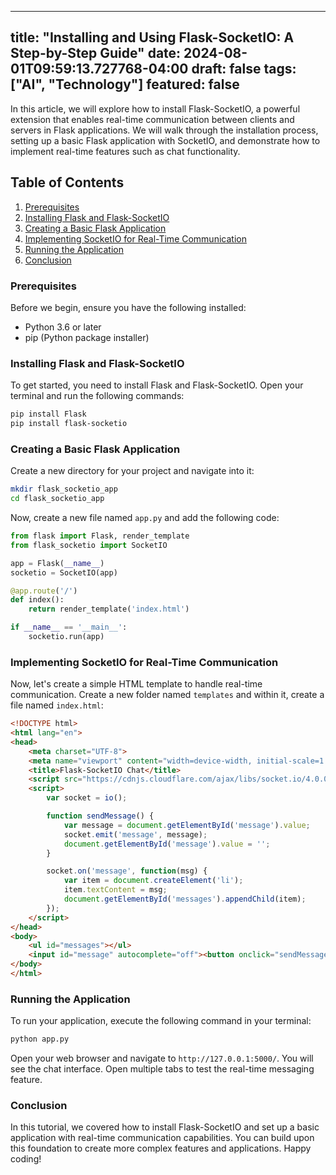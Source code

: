 
---
title: "Installing and Using Flask-SocketIO: A Step-by-Step Guide"
date: 2024-08-01T09:59:13.727768-04:00
draft: false
tags: ["AI", "Technology"]
featured: false
---
In this article, we will explore how to install Flask-SocketIO, a powerful extension that enables real-time communication between clients and servers in Flask applications. We will walk through the installation process, setting up a basic Flask application with SocketIO, and demonstrate how to implement real-time features such as chat functionality.

## Table of Contents
1. [Prerequisites](#prerequisites)
2. [Installing Flask and Flask-SocketIO](#installing-flask-and-flask-socketio)
3. [Creating a Basic Flask Application](#creating-a-basic-flask-application)
4. [Implementing SocketIO for Real-Time Communication](#implementing-socketio-for-real-time-communication)
5. [Running the Application](#running-the-application)
6. [Conclusion](#conclusion)

### Prerequisites
Before we begin, ensure you have the following installed:
- Python 3.6 or later
- pip (Python package installer)

### Installing Flask and Flask-SocketIO
To get started, you need to install Flask and Flask-SocketIO. Open your terminal and run the following commands:
```bash
pip install Flask
pip install flask-socketio
```

### Creating a Basic Flask Application
Create a new directory for your project and navigate into it:
```bash
mkdir flask_socketio_app
cd flask_socketio_app
```

Now, create a new file named `app.py` and add the following code:
```python
from flask import Flask, render_template
from flask_socketio import SocketIO

app = Flask(__name__)
socketio = SocketIO(app)

@app.route('/')
def index():
    return render_template('index.html')

if __name__ == '__main__':
    socketio.run(app)
```

### Implementing SocketIO for Real-Time Communication
Now, let's create a simple HTML template to handle real-time communication. Create a new folder named `templates` and within it, create a file named `index.html`:
```html
<!DOCTYPE html>
<html lang="en">
<head>
    <meta charset="UTF-8">
    <meta name="viewport" content="width=device-width, initial-scale=1.0">
    <title>Flask-SocketIO Chat</title>
    <script src="https://cdnjs.cloudflare.com/ajax/libs/socket.io/4.0.0/socket.io.js"></script>
    <script>
        var socket = io();

        function sendMessage() {
            var message = document.getElementById('message').value;
            socket.emit('message', message);
            document.getElementById('message').value = '';
        }

        socket.on('message', function(msg) {
            var item = document.createElement('li');
            item.textContent = msg;
            document.getElementById('messages').appendChild(item);
        });
    </script>
</head>
<body>
    <ul id="messages"></ul>
    <input id="message" autocomplete="off"><button onclick="sendMessage()">Send</button>
</body>
</html>
```

### Running the Application
To run your application, execute the following command in your terminal:
```bash
python app.py
```
Open your web browser and navigate to `http://127.0.0.1:5000/`. You will see the chat interface. Open multiple tabs to test the real-time messaging feature.

### Conclusion
In this tutorial, we covered how to install Flask-SocketIO and set up a basic application with real-time communication capabilities. You can build upon this foundation to create more complex features and applications. Happy coding!  


